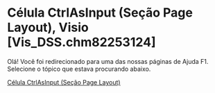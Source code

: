 
# Célula CtrlAsInput (Seção Page Layout), Visio [Vis_DSS.chm82253124]

Olá! Você foi redirecionado para uma das nossas páginas de Ajuda F1. Selecione o tópico que estava procurando abaixo.

[Célula CtrlAsInput (Seção Page Layout)](http://msdn.microsoft.com/library/c6fd0aba-7c33-b77f-207b-ba704b3e0756%28Office.15%29.aspx)
